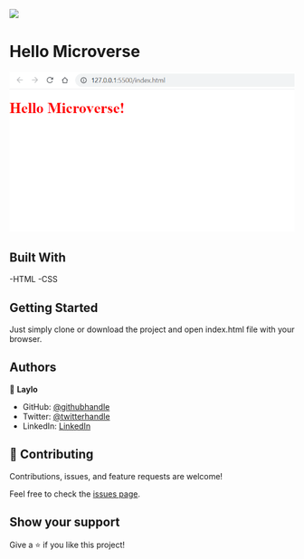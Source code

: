 ![](https://img.shields.io/badge/Microverse-blueviolet)

# Hello Microverse

![screenshot](./Screenshot.png)

## Built With

-HTML
-CSS

## Getting Started

Just simply clone or download the project and open index.html file with your browser.

## Authors

👤 **Laylo**

- GitHub: [@githubhandle](https://github.com/Laylooo)
- Twitter: [@twitterhandle](https://twitter.com/home?lang=en)
- LinkedIn: [LinkedIn](https://www.linkedin.com/in/laylo-khodjaeva-05a972207/)


## 🤝 Contributing

Contributions, issues, and feature requests are welcome!

Feel free to check the [issues page](../../issues/).

## Show your support

Give a ⭐️ if you like this project!
